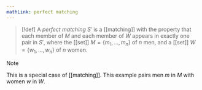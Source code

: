 ```yaml
---
mathLink: perfect matching
---
```


>[!def]
> A *perfect matching* $S'$ is a [[matching]] with the property that each member of $M$ and each member of $W$ appears in exactly one pair in $S'$, where  the [[set]] $M = \{m_1,..., m_n\}$ of $n$ men, and a [[set]] $W = \{w_1,...,w_n\}$ of $n$ women. 

>[!note]
> This is a special case of [[matching]]. This example pairs men $m$ in $M$ with women $w$ in $W$. 















